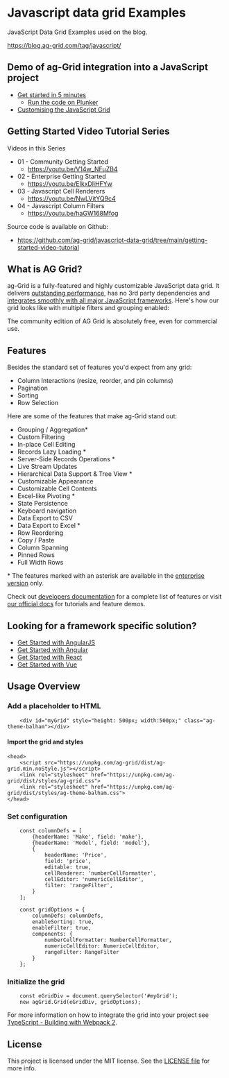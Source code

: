 # Javascript data grid Examples

JavaScript Data Grid Examples used on the blog.

https://blog.ag-grid.com/tag/javascript/

Demo of ag-Grid integration into a JavaScript project
------

- [Get started in 5 minutes](https://blog.ag-grid.com/get-started-with-javascript-grid-in-5-minutes/)
    - [Run the code on Plunker](https://plnkr.co/plunk/qEhnUluvHjCRCfHT)
- [Customising the JavaScript Grid](https://blog.ag-grid.com/learn-to-customize-javascript-grid-in-less-than-10-minutes/)


## Getting Started Video Tutorial Series

Videos in this Series

- 01 - Community Getting Started
    - https://youtu.be/V14w_NFuZB4
- 02 - Enterprise Getting Started
    - https://youtu.be/EIkxDliHFYw
- 03 - Javascript Cell Renderers
    - https://youtu.be/NwLVitYQ9c4
- 04 - Javascript Column Filters
    - https://youtu.be/haGW168Mfog

Source code is available on Github:

- https://github.com/ag-grid/javascript-data-grid/tree/main/getting-started-video-tutorial

## What is AG Grid?

ag-Grid is a fully-featured and highly customizable JavaScript data grid.
It delivers [outstanding performance](https://www.ag-grid.com/example.php), has no 3rd party dependencies and [integrates smoothly with all major JavaScript frameworks](https://www.ag-grid.com/javascript-grid-getting-started). Here's how our grid looks like with multiple filters and grouping enabled:

The community edition of AG Grid is absolutely free, even for commercial use.

Features
--------------

Besides the standard set of features you'd expect from any grid:

* Column Interactions (resize, reorder, and pin columns)
* Pagination
* Sorting
* Row Selection

Here are some of the features that make ag-Grid stand out:

* Grouping / Aggregation*
* Custom Filtering
* In-place Cell Editing
* Records Lazy Loading *
* Server-Side Records Operations *
* Live Stream Updates
* Hierarchical Data Support & Tree View *
* Customizable Appearance
* Customizable Cell Contents
* Excel-like Pivoting *
* State Persistence
* Keyboard navigation
* Data Export to CSV
* Data Export to Excel *
* Row Reordering
* Copy / Paste 
* Column Spanning
* Pinned Rows
* Full Width Rows

\* The features marked with an asterisk are available in the [enterprise version](https://www.ag-grid.com/license-pricing.php) only.

Check out [developers documentation](https://www.ag-grid.com/javascript-data-grid/) for a complete list of features or visit [our official docs](https://www.ag-grid.com/features-overview) for tutorials and feature demos. 

Looking for a framework specific solution?
--------------
* [Get Started with AngularJS](https://www.ag-grid.com/best-angularjs-data-grid)
* [Get Started with Angular](https://www.ag-grid.com/angular-getting-started)
* [Get Started with React](https://www.ag-grid.com/react-getting-started)
* [Get Started with Vue](https://www.ag-grid.com/vue-getting-started)


Usage Overview
--------------

### Add a placeholder to HTML

```
    <div id="myGrid" style="height: 500px; width:500px;" class="ag-theme-balham"></div>
```


#### Import the grid and styles

```
<head>
    <script src="https://unpkg.com/ag-grid/dist/ag-grid.min.noStyle.js"></script>
    <link rel="stylesheet" href="https://unpkg.com/ag-grid/dist/styles/ag-grid.css">
    <link rel="stylesheet" href="https://unpkg.com/ag-grid/dist/styles/ag-theme-balham.css">
</head>
```

### Set configuration

```
    const columnDefs = [
        {headerName: 'Make', field: 'make'},
        {headerName: 'Model', field: 'model'},
        {
            headerName: 'Price',
            field: 'price',
            editable: true,
            cellRenderer: 'numberCellFormatter',
            cellEditor: 'numericCellEditor',
            filter: 'rangeFilter',
        }
    ];

	const gridOptions = {
        columnDefs: columnDefs,
        enableSorting: true,
        enableFilter: true,
        components: {
            numberCellFormatter: NumberCellFormatter,
            numericCellEditor: NumericCellEditor,
            rangeFilter: RangeFilter
        }
    };
```

### Initialize the grid

```
    const eGridDiv = document.querySelector('#myGrid');
    new agGrid.Grid(eGridDiv, gridOptions);
```

For more information on how to integrate the grid into your project see [TypeScript - Building with Webpack 2](https://www.ag-grid.com/ag-grid-typescript-webpack-2).



License
------------------
This project is licensed under the MIT license. See the [LICENSE file](./LICENSE.txt) for more info.
